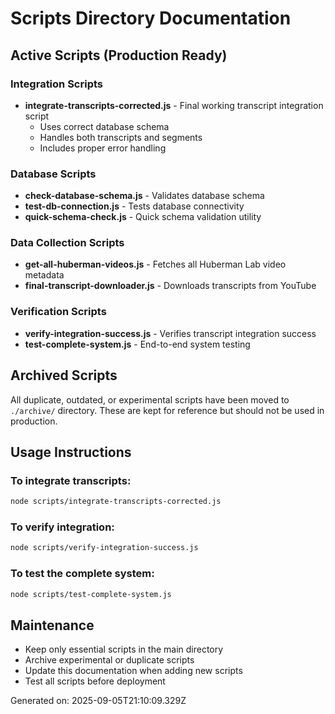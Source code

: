 # Scripts Directory Documentation

## Active Scripts (Production Ready)

### Integration Scripts
- **integrate-transcripts-corrected.js** - Final working transcript integration script
  - Uses correct database schema
  - Handles both transcripts and segments
  - Includes proper error handling

### Database Scripts
- **check-database-schema.js** - Validates database schema
- **test-db-connection.js** - Tests database connectivity
- **quick-schema-check.js** - Quick schema validation utility

### Data Collection Scripts
- **get-all-huberman-videos.js** - Fetches all Huberman Lab video metadata
- **final-transcript-downloader.js** - Downloads transcripts from YouTube

### Verification Scripts
- **verify-integration-success.js** - Verifies transcript integration success
- **test-complete-system.js** - End-to-end system testing

## Archived Scripts

All duplicate, outdated, or experimental scripts have been moved to `./archive/` directory.
These are kept for reference but should not be used in production.

## Usage Instructions

### To integrate transcripts:
```bash
node scripts/integrate-transcripts-corrected.js
```

### To verify integration:
```bash
node scripts/verify-integration-success.js
```

### To test the complete system:
```bash
node scripts/test-complete-system.js
```

## Maintenance

- Keep only essential scripts in the main directory
- Archive experimental or duplicate scripts
- Update this documentation when adding new scripts
- Test all scripts before deployment

Generated on: 2025-09-05T21:10:09.329Z
